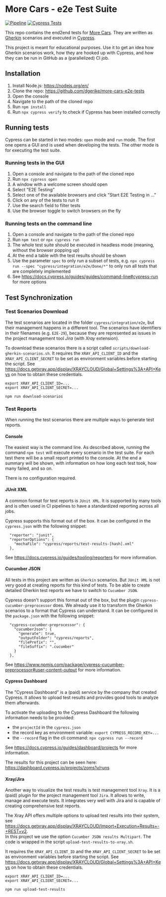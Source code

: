 # More Cars - e2e Test Suite
[![Pipeline](https://github.com/dgerike/more-cars-e2e-tests/actions/workflows/pipeline.yaml/badge.svg?branch=main)](https://github.com/dgerike/more-cars-e2e-tests/actions/workflows/main.yml)
[![Cypress Tests](https://img.shields.io/endpoint?url=https://cloud.cypress.io/badge/simple/zoms1v/main&style=flat&logo=cypress)](https://cloud.cypress.io/projects/zoms1v/runs)

This repo contains the end2end tests for [More Cars](https://more-cars.net). 
They are written as [Gherkin](https://cucumber.io/docs/gherkin/reference/) scenarios 
and executed in [Cypress](https://www.cypress.io/).

This project is meant for educational purposes.
Use it to get an idea how Gherkin scenarios work, 
how they are hooked up with Cypress, 
and how they can be run in GitHub as a (parallelized) CI job.  

## Installation
1. Install Node.js: https://nodejs.org/en/
2. Clone the repo: https://github.com/dgerike/more-cars-e2e-tests 
3. Open the console
4. Navigate to the path of the cloned repo
5. Run `npm install`
6. Run `npx cypress verify` to check if Cypress has been installed correctly

## Running tests
Cypress can be started in two modes: `open` mode and `run` mode. 
The first one opens a GUI and is used when developing the tests.
The other mode is for executing the test suite.

### Running tests in the GUI
1. Open a console and navigate to the path of the cloned repo
2. Run `npx cypress open`
3. A window with a welcome screen should open 
4. Select "E2E Testing"
5. Select one of the available browsers and click "Start E2E Testing in ..."
6. Click on any of the tests to run it
7. Use the search field to filter tests
8. Use the browser toggle to switch browsers on the fly

### Running tests on the command line
1. Open a console and navigate to the path of the cloned repo
2. Run `npm test` or `npx cypress run`
3. The whole test suite should be executed in headless mode (meaning, without the browser popping up)
4. At the end a table with the test results should be shown
5. Use the parameter `spec` to only run a subset of tests, e.g. `npx cypress run --spec "cypress/integration/e2e/Done/*"` to only run all tests that are completely implemented
6. See https://docs.cypress.io/guides/guides/command-line#cypress-run for more options

## Test Synchronization

### Test Scenarios Download

The test scenarios are located in the folder `cypress/integration/e2e`, 
but their management happens in a different tool.
The scenarios have identifiers in their filenames (e.g. `E2E-29`), 
because they are represented as issues in the project management tool _Jira_ (with _Xray_ extension).

To download these scenarios there is a script called `scripts/download-gherkin-scenarios.sh`.
It requires the `XRAY_API_CLIENT_ID` and the `XRAY_API_CLIENT_SECRET` to be set as environment variables before starting the script.
See https://docs.getxray.app/display/XRAYCLOUD/Global+Settings%3A+API+Keys on how to obtain these credentials.
```
export XRAY_API_CLIENT_ID=...
export XRAY_API_CLIENT_SECRET=...

npm run download-scenarios
```

### Test Reports

When running the test scenarios there are multiple ways to generate test reports.

#### Console

The easiest way is the command line. 
As described above, running the command `npm test` will execute every scenario in the test suite.
For each test there will be a small report printed to the console. 
At the end a summary will be shown, with information on how long each test took, how many failed, and so on.

There is no configuration required.

#### JUnit XML

A common format for test reports is `JUnit XML`. 
It is supported by many tools and is often used in CI pipelines to have a standardized reporting across all jobs.

Cypress supports this format out of the box.
It can be configured in the `cypress.json` with the following snippet:
```
  "reporter": "junit",
  "reporterOptions": {
    "mochaFile": "cypress/reports/test-results-[hash].xml"
  },
```

See https://docs.cypress.io/guides/tooling/reporters for more information.

#### Cucumber JSON

All tests in this project are written as `Gherkin` scenarios.
But `JUnit XML` is not very good at creating reports for this kind of tests.
To be able to create detailed Gherkin test reports we have to switch to `Cucumber JSON`. 

Cypress doesn't support this format out of the box, but the plugin `cypress-cucumber-preprocessor` does.
We already use it to transform the Gherkin scenarios to a format that Cypress can understand.
It can be configured in the `package.json` with the following snippet:
```
  "cypress-cucumber-preprocessor": {
    "cucumberJson": {
      "generate": true,
      "outputFolder": "cypress/reports",
      "filePrefix": "",
      "fileSuffix": ".cucumber"
    }
  },
```

See https://www.npmjs.com/package/cypress-cucumber-preprocessor#user-content-output for more information.

#### Cypress Dashboard

The "Cypress Dashboard" is a (paid) service by the company that created Cypress.
It allows to upload test results and provides good tools to analyze them afterwards. 

To activate the uploading to the Cypress Dashboard the following information needs to be provided:
* the `projectId` in the `cypress.json`
* the record key as environment variable: `export CYPRESS_RECORD_KEY=...`
* the `--record` flag in the cli command: `npx cypress run --record`

See https://docs.cypress.io/guides/dashboard/projects for more information.

The results for this project can be seen here: https://dashboard.cypress.io/projects/zoms1v/runs

#### Xray/Jira

Another way to visualize the test results is test management tool `Xray`.
It is a (paid) plugin for the project management tool `Jira`.
It allows to write, manage and execute tests.
It integrates very well with Jira and is capable of creating comprehensive test reports.

The Xray API offers multiple options to upload test results into their system, see https://docs.getxray.app/display/XRAYCLOUD/Import+Execution+Results+-+REST+v2.  
In this project we use the option `Cucumber JSON results Multipart`.
The code is wrapped in the script `upload-test-results-to-xray.sh`.

It requires the `XRAY_API_CLIENT_ID` and the `XRAY_API_CLIENT_SECRET` to be set as environment variables before starting the script.
See https://docs.getxray.app/display/XRAYCLOUD/Global+Settings%3A+API+Keys on how to obtain these credentials.
```
export XRAY_API_CLIENT_ID=...
export XRAY_API_CLIENT_SECRET=...

npm run upload-test-results
```
